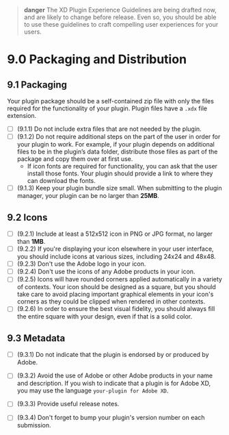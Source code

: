 > **danger**
> The XD Plugin Experience Guidelines are being drafted now, and are likely to change before release. Even so, you should be able to use these guidelines to craft compelling user experiences for your users.

# 9.0 Packaging and Distribution

## 9.1 Packaging

Your plugin package should be a self-contained zip file with only the files required for the functionality of your plugin. Plugin files have a `.xdx` file extension.

- [ ] (9.1.1) Do not include extra files that are not needed by the plugin.
- [ ] (9.1.2) Do not require additional steps on the part of the user in order for your plugin to work. For example, if your plugin depends on additional files to be in the plugin’s data folder, distribute those files as part of the package and copy them over at first use.
  - If icon fonts are required for functionality, you can ask that the user install those fonts. Your plugin should provide a link to where they can download the fonts.
- [ ] (9.1.3) Keep your plugin bundle size small. When submitting to the plugin manager, your plugin can be no larger than **25MB**.

## 9.2 Icons

- [ ] (9.2.1) Include at least a 512x512 icon in PNG or JPG format, no larger than **1MB**.
- [ ] (9.2.2) If you're displaying your icon elsewhere in your user interface, you should include icons at various sizes, including 24x24 and 48x48.
- [ ] (9.2.3) Don't use the Adobe logo in your icon.
- [ ] (9.2.4) Don't use the icons of any Adobe products in your icon.
- [ ] (9.2.5) Icons will have rounded corners applied automatically in a variety of contexts. Your icon should be designed as a square, but you should take care to avoid placing important graphical elements in your icon's corners as they could be clipped when rendered in other contexts.
- [ ] (9.2.6) In order to ensure the best visual fidelity, you should always fill the entire square with your design, even if that is a solid color.

## 9.3 Metadata

- [ ] (9.3.1) Do not indicate that the plugin is endorsed by or produced by Adobe.
- [ ] (9.3.2) Avoid the use of Adobe or other Adobe products in your name and description. If you wish to indicate that a plugin is for Adobe XD, you may use the language `your-plugin for Adobe XD`.
- [ ] (9.3.3) Provide useful release notes.
- [ ] (9.3.4) Don't forget to bump your plugin's version number on each submission.


